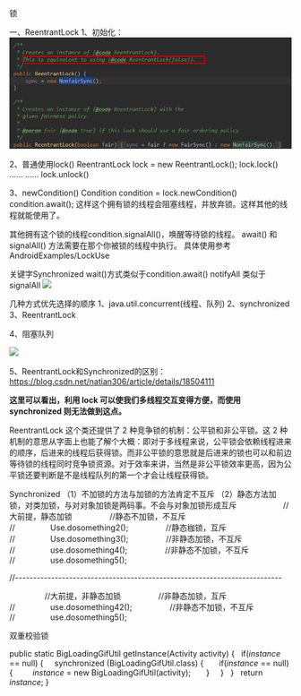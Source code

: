 锁

一、ReentrantLock
1、初始化：
![](../../_resources/60820bfafd784ecab97dc0fe97960467.png)

2、普通使用lock()
ReentrantLock lock = new ReentrantLock();
lock.lock()
......
......
lock.unlock()

3、newCondition()
Condition condition = lock.newCondition()
condition.await();
这样这个拥有锁的线程会阻塞线程，并放弃锁。这样其他的线程就能使用了。

其他拥有这个锁的线程condition.signalAll()，唤醒等待锁的线程。
await() 和signalAll() 方法需要在那个你被锁的线程中执行。
具体使用参考AndroidExamples/LockUse

关键字Synchronized
wait()方式类似于condition.await()
notifyAll 类似于 signalAll
![](:/1adf5182c7c34a58aae92c25254e9c82)

几种方式优先选择的顺序
1、java.util.concurrent(线程、队列)
2、synchronized
3、ReentrantLock

4、阻塞队列

![](:/e4b804102f0343148f3a867dfc01eb53)

5、ReentrantLock和Synchronized的区别：
https://blog.csdn.net/natian306/article/details/18504111

**这里可以看出，利用 lock 可以使我们多线程交互变得方便，而使用 synchronized 则无法做到这点。**

ReentrantLock 这个类还提供了 2 种竞争锁的机制：公平锁和非公平锁。这 2 种机制的意思从字面上也能了解个大概：即对于多线程来说，公平锁会依赖线程进来的顺序，后进来的线程后获得锁。而非公平锁的意思就是后进来的锁也可以和前边等待锁的线程同时竞争锁资源。对于效率来讲，当然是非公平锁效率更高，因为公平锁还要判断是不是线程队列的第一个才会让线程获得锁。

Synchronized
（1）不加锁的方法与加锁的方法肯定不互斥
（2）静态方法加锁，对类加锁，与对对象加锁是两码事。不会与对象加锁形成互斥
                    //大前提，静态加锁
                //静态不加锁，不互斥
//                Use.dosomething2();
                //静态枷锁，互斥
//                Use.dosomething3();
                //非静态加锁，不互斥
//                use.dosomething4();
                //非静态不加锁，不互斥
//                use.dosomething5();

//--------------------------------------------------------------------------

                //大前提，非静态加锁
                //非静态加锁，互斥
//                use.dosomething42();
                //非静态不加锁，不互斥
//                use.dosomething5();

双重校验锁

public static BigLoadingGifUtil getInstance(Activity activity) {
  if(*instance* == null) {
    synchronized (BigLoadingGifUtil.class) {
      if(*instance* == null) {
        *instance* = new BigLoadingGifUtil(activity);
      }
    }
  }
  return  *instance*;
}